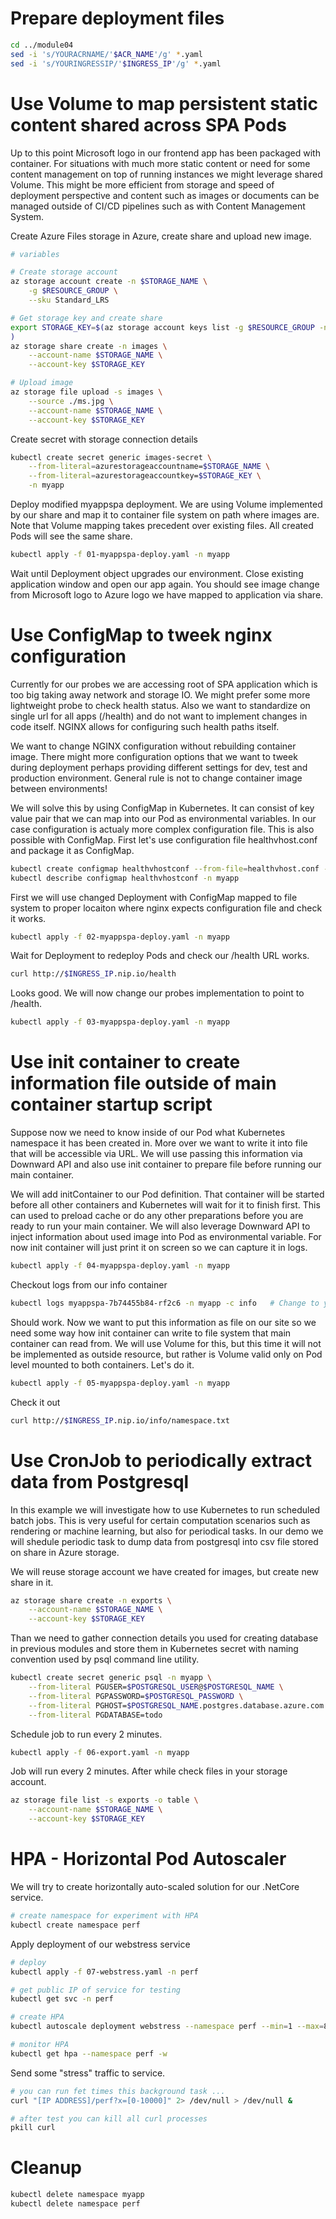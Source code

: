 # Prepare deployment files
```bash
cd ../module04
sed -i 's/YOURACRNAME/'$ACR_NAME'/g' *.yaml
sed -i 's/YOURINGRESSIP/'$INGRESS_IP'/g' *.yaml
```

# Use Volume to map persistent static content shared across SPA Pods
Up to this point Microsoft logo in our frontend app has been packaged with container. For situations with much more static content or need for some content management on top of running instances we might leverage shared Volume. This might be more efficient from storage and speed of deployment perspective and content such as images or documents can be managed outside of CI/CD pipelines such as with Content Management System.

Create Azure Files storage in Azure, create share and upload new image.
```bash
# variables

# Create storage account
az storage account create -n $STORAGE_NAME \
    -g $RESOURCE_GROUP \
    --sku Standard_LRS

# Get storage key and create share
export STORAGE_KEY=$(az storage account keys list -g $RESOURCE_GROUP -n $STORAGE_NAME --query [0].value -o tsv
)
az storage share create -n images \
    --account-name $STORAGE_NAME \
    --account-key $STORAGE_KEY

# Upload image
az storage file upload -s images \
    --source ./ms.jpg \
    --account-name $STORAGE_NAME \
    --account-key $STORAGE_KEY
```

Create secret with storage connection details
```bash
kubectl create secret generic images-secret \
    --from-literal=azurestorageaccountname=$STORAGE_NAME \
    --from-literal=azurestorageaccountkey=$STORAGE_KEY \
    -n myapp
```

Deploy modified myappspa deployment. We are using Volume implemented by our share and map it to container file system on path where images are. Note that Volume mapping takes precedent over existing files. All created Pods will see the same share.
```bash
kubectl apply -f 01-myappspa-deploy.yaml -n myapp
```

Wait until Deployment object upgrades our environment. Close existing application window and open our app again. You should see image change from Microsoft logo to Azure logo we have mapped to application via share.

# Use ConfigMap to tweek nginx configuration
Currently for our probes we are accessing root of SPA application which is too big taking away network and storage IO. We might prefer some more lightweight probe to check health status. Also we want to standardize on single url for all apps (/health) and do not want to implement changes in code itself. NGINX allows for configuring such health paths itself.

We want to change NGINX configuration without rebuilding container image. There might more configuration options that we want to tweek during deployment perhaps providing different settings for dev, test and production environment. General rule is not to change container image between environments!

We will solve this by using ConfigMap in Kubernetes. It can consist of key value pair that we can map into our Pod as environmental variables. In our case configuration is actualy more complex configuration file. This is also possible with ConfigMap. First let's use configuration file healthvhost.conf and package it as ConfigMap. 

```bash
kubectl create configmap healthvhostconf --from-file=healthvhost.conf -n myapp
kubectl describe configmap healthvhostconf -n myapp
```

First we will use changed Deployment with ConfigMap mapped to file system to proper locaiton where nginx expects configuration file and check it works.

```bash
kubectl apply -f 02-myappspa-deploy.yaml -n myapp
```

Wait for Deployment to redeploy Pods and check our /health URL works.
```bash
curl http://$INGRESS_IP.nip.io/health
```

Looks good. We will now change our probes implementation to point to /health.
```bash
kubectl apply -f 03-myappspa-deploy.yaml -n myapp
```

# Use init container to create information file outside of main container startup script
Suppose now we need to know inside of our Pod what Kubernetes namespace it has been created in. More over we want to write it into file that will be accessible via URL. We will use passing this information via Downward API and also use init container to prepare file before running our main container.

We will add initContainer to our Pod definition. That container will be started before all other containers and Kubernetes will wait for it to finish first. This can used to preload cache or do any other preparations before you are ready to run your main container. We will also leverage Downward API to inject information about used image into Pod as environmental variable. For now init container will just print it on screen so we can capture it in logs.
```bash
kubectl apply -f 04-myappspa-deploy.yaml -n myapp
```

Checkout logs from our info container
```bash
kubectl logs myappspa-7b74455b84-rf2c6 -n myapp -c info   # Change to your Pod name
```

Should work. Now we want to put this information as file on our site so we need some way how init container can write to file system that main container can read from. We will use Volume for this, but this time it will not be implemented as outside resource, but rather is Volume valid only on Pod level mounted to both containers. Let's do it.
```bash
kubectl apply -f 05-myappspa-deploy.yaml -n myapp
```

Check it out
```bash
curl http://$INGRESS_IP.nip.io/info/namespace.txt
```

# Use CronJob to periodically extract data from Postgresql
In this example we will investigate how to use Kubernetes to run scheduled batch jobs. This is very useful for certain computation scenarios such as rendering or machine learning, but also for periodical tasks. In our demo we will shedule periodic task to dump data from postgresql into csv file stored on share in Azure storage.

We will reuse storage account we have created for images, but create new share in it.
```bash
az storage share create -n exports \
    --account-name $STORAGE_NAME \
    --account-key $STORAGE_KEY
```

Than we need to gather connection details you used for creating database in previous modules and store them in Kubernetes secret with naming convention used by psql command line utility.
```bash
kubectl create secret generic psql -n myapp \
    --from-literal PGUSER=$POSTGRESQL_USER@$POSTGRESQL_NAME \
    --from-literal PGPASSWORD=$POSTGRESQL_PASSWORD \
    --from-literal PGHOST=$POSTGRESQL_NAME.postgres.database.azure.com \
    --from-literal PGDATABASE=todo
```

Schedule job to run every 2 minutes.
```bash
kubectl apply -f 06-export.yaml -n myapp
```

Job will run every 2 minutes. After while check files in your storage account.

```bash
az storage file list -s exports -o table \
    --account-name $STORAGE_NAME \
    --account-key $STORAGE_KEY
```

# HPA - Horizontal Pod Autoscaler

We will try to create horizontally auto-scaled solution for our .NetCore service.
```bash
# create namespace for experiment with HPA
kubectl create namespace perf
```

Apply deployment of our webstress service
```bash
# deploy
kubectl apply -f 07-webstress.yaml -n perf

# get public IP of service for testing
kubectl get svc -n perf

# create HPA
kubectl autoscale deployment webstress --namespace perf --min=1 --max=8 --cpu-percent=50

# monitor HPA
kubectl get hpa --namespace perf -w
```

Send some "stress" traffic to service.
```bash
# you can run fet times this background task ...
curl "[IP ADDRESS]/perf?x=[0-10000]" 2> /dev/null > /dev/null &

# after test you can kill all curl processes
pkill curl
```

# Cleanup

```bash
kubectl delete namespace myapp
kubectl delete namespace perf
```